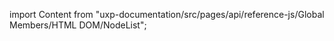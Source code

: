
import Content from "uxp-documentation/src/pages/api/reference-js/Global Members/HTML DOM/NodeList";

<Content query="product=xd"/>
